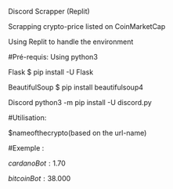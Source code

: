Discord Scrapper (Replit)

Scrapping crypto-price listed on CoinMarketCap

Using Replit to handle the environment

#Pré-requis: Using python3

Flask
$ pip install -U Flask

BeautifulSoup
$ pip install beautifulsoup4

Discord
python3 -m pip install -U discord.py


#Utilisation:

$nameofthecrypto(based on the url-name)

#Exemple :

$cardano
Bot: 1.70$

$bitcoin
Bot: 38.000$